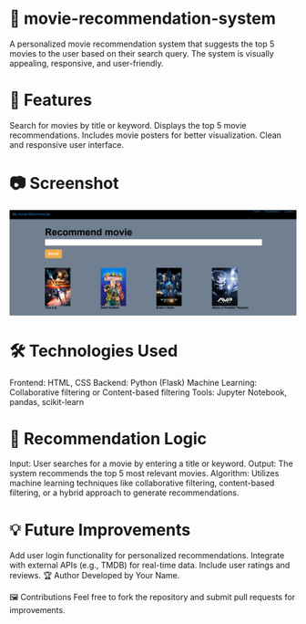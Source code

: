 # 🎥 movie-recommendation-system
A personalized movie recommendation system that suggests the top 5 movies to the user based on their search query. The system is visually appealing, responsive, and user-friendly.

# 📝 Features
Search for movies by title or keyword.
Displays the top 5 movie recommendations.
Includes movie posters for better visualization.
Clean and responsive user interface.
# 📷 Screenshot
![Movie Recommendations](./Screenshot%202025-01-04%20132852.png)

# 🛠️ Technologies Used
Frontend: HTML, CSS
Backend: Python (Flask)
Machine Learning: Collaborative filtering or Content-based filtering
Tools: Jupyter Notebook, pandas, scikit-learn

# 🧠 Recommendation Logic
Input: User searches for a movie by entering a title or keyword.
Output: The system recommends the top 5 most relevant movies.
Algorithm: Utilizes machine learning techniques like collaborative filtering, content-based filtering, or a hybrid approach to generate recommendations.

# 💡 Future Improvements
Add user login functionality for personalized recommendations.
Integrate with external APIs (e.g., TMDB) for real-time data.
Include user ratings and reviews.
🏆 Author
Developed by Your Name.

🖼️ Contributions
Feel free to fork the repository and submit pull requests for improvements.

